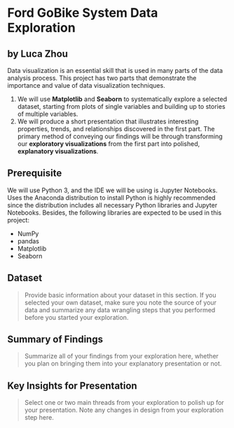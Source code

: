 # Ford GoBike System Data Exploration
## by Luca Zhou

Data visualization is an essential skill that is used in many parts of the data analysis process. This project has two parts that demonstrate the importance and value of data visualization techniques.

1. We will use **Matplotlib** and  **Seaborn** to systematically explore a selected dataset, starting from plots of single variables and building up to stories of multiple variables.
2. We will produce a short presentation that illustrates interesting properties, trends, and relationships discovered in the first part. The primary method of conveying our findings will be through transforming our **exploratory visualizations** from the first part into polished, **explanatory visualizations**.

## Prerequisite

We will use Python 3, and the IDE we will be using is Jupyter Notebooks. Uses the Anaconda distribution to install Python is highly recommended since the distribution includes all necessary Python libraries and Jupyter Notebooks. Besides, the following libraries are expected to be used in this project:

* NumPy
* pandas
* Matplotlib
* Seaborn

## Dataset

> Provide basic information about your dataset in this section. If you selected your own dataset, make sure you note the source of your data and summarize any data wrangling steps that you performed before you started your exploration.


## Summary of Findings

> Summarize all of your findings from your exploration here, whether you plan on bringing them into your explanatory presentation or not.


## Key Insights for Presentation

> Select one or two main threads from your exploration to polish up for your presentation. Note any changes in design from your exploration step here.
